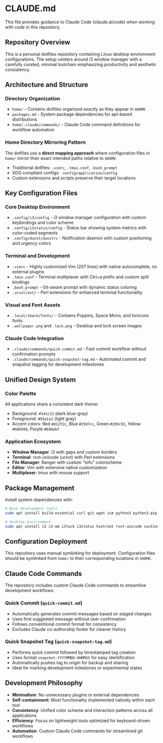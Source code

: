 # CLAUDE.md

This file provides guidance to Claude Code (claude.ai/code) when working with code in this repository.

## Repository Overview

This is a personal dotfiles repository containing Linux desktop environment configurations. The setup centers around i3 window manager with a carefully curated, minimal toolchain emphasizing productivity and aesthetic consistency.

## Architecture and Structure

### Directory Organization
- `home/` - Contains dotfiles organized exactly as they appear in `$HOME`
- `packages.md` - System package dependencies for apt-based distributions
- `home/.claude/commands/` - Claude Code command definitions for workflow automation

### Home Directory Mirroring Pattern
The dotfiles use a **direct mapping approach** where configuration files in `home/` mirror their exact intended paths relative to `$HOME`:
- Traditional dotfiles: `.vimrc`, `.tmux.conf`, `.bash_prompt`
- XDG compliant configs: `.config/application/config`
- Custom extensions and scripts preserve their target locations

## Key Configuration Files

### Core Desktop Environment
- `.config/i3/config` - i3 window manager configuration with custom keybindings and color scheme
- `.config/i3status/config` - Status bar showing system metrics with color-coded segments
- `.config/dunst/dunstrc` - Notification daemon with custom positioning and urgency colors

### Terminal and Development
- `.vimrc` - Highly customized Vim (207 lines) with native autocomplete, no external plugins
- `.tmux.conf` - Terminal multiplexer with Ctrl+a prefix and custom split bindings
- `.bash_prompt` - Git-aware prompt with dynamic status coloring
- `.urxvt/ext/` - Perl extensions for enhanced terminal functionality

### Visual and Font Assets
- `.local/share/fonts/` - Contains Poppins, Space Mono, and Ionicons fonts
- `.wallpaper.png` and `.lock.png` - Desktop and lock screen images

### Claude Code Integration
- `.claude/commands/quick-commit.md` - Fast commit workflow without confirmation prompts
- `.claude/commands/quick-snapshot-tag.md` - Automated commit and snapshot tagging for development milestones

## Unified Design System

### Color Palette
All applications share a consistent dark theme:
- Background: `#141c21` (dark blue-gray)
- Foreground: `#93a1a1` (light gray)  
- Accent colors: Red `#d12f2c`, Blue `#2587cc`, Green `#289c93`, Yellow `#b08500`, Purple `#696ebf`

### Application Ecosystem
- **Window Manager**: i3 with gaps and custom borders
- **Terminal**: rxvt-unicode (urxvt) with Perl extensions
- **File Manager**: Ranger with custom "tofu" colorscheme
- **Editor**: Vim with extensive native customization
- **Multiplexer**: tmux with mouse support

## Package Management

Install system dependencies with:
```bash
# Base development tools
sudo apt install build-essential curl git wget vim python3 python3-pip python3-venv

# Desktop environment  
sudo apt install i3 i3-wm i3lock i3status hsetroot rxvt-unicode suckless-tools xsel brightnessctl cmus lxappearance ranger scrot
```

## Configuration Deployment

This repository uses manual symlinking for deployment. Configuration files should be symlinked from `home/` to their corresponding locations in `$HOME`.

## Claude Code Commands

The repository includes custom Claude Code commands to streamline development workflows:

### Quick Commit (`quick-commit.md`)
- Automatically generates commit messages based on staged changes
- Uses first suggested message without user confirmation
- Follows conventional commit format for consistency
- Excludes Claude co-authorship footer for cleaner history

### Quick Snapshot Tag (`quick-snapshot-tag.md`)
- Performs quick commit followed by timestamped tag creation
- Uses format `snapshot-YYYYMMDD-HHMMSS` for easy identification
- Automatically pushes tag to origin for backup and sharing
- Ideal for marking development milestones or experimental states

## Development Philosophy

- **Minimalism**: No unnecessary plugins or external dependencies
- **Self-containment**: Most functionality implemented natively within each tool
- **Consistency**: Unified color scheme and interaction patterns across all applications
- **Efficiency**: Focus on lightweight tools optimized for keyboard-driven workflows
- **Automation**: Custom Claude Code commands for streamlined git workflows